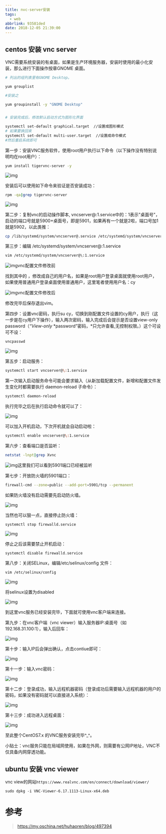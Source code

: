 ```yaml
---
title: nvc-server安装
tags:
  - web
abbrlink: 93581ded
date: 2018-12-05 21:39:00
---
```


## centos 安装 vnc server

VNC需要系统安装的有桌面，如果是生产环境服务器，安装时使用的最小化安装，那么进行下面操作按章GNOME 桌面。

```bash
# 列出的组列表里有GNOME Desktop。

yum grouplist  

#安装之

yum groupinstall -y "GNOME Desktop" 


# 安装完成后，修改默认启动方式为图形化界面

systemctl set-default graphical.target  //设置成图形模式 
# 如果要换回来 
systemctl set-default multi-user.target  //设置成命令模式 
#然后重启系统即可
```

第一步：安装VNC服务软件，使用root用户执行以下命令（以下操作没有特别说明均在root用户）：

```bash
yum install tigervnc-server -y
```

![img](https://img-blog.csdnimg.cn/2019011120374466.png?x-oss-process=image/watermark,type_ZmFuZ3poZW5naGVpdGk,shadow_10,text_aHR0cHM6Ly9ibG9nLmNzZG4ubmV0L25haGFuY3k=,size_16,color_FFFFFF,t_70)

安装后可以使用如下命令来验证是否安装成功：

```bash
rpm -qa|grep tigervnc-server
```

![img](https://img-blog.csdnimg.cn/20190111204109802.png?x-oss-process=image/watermark,type_ZmFuZ3poZW5naGVpdGk,shadow_10,text_aHR0cHM6Ly9ibG9nLmNzZG4ubmV0L25haGFuY3k=,size_16,color_FFFFFF,t_70)

第二步：复制vnc的启动操作脚本, vncserver@:1.service中的：1表示"桌面号"，启动的端口号就是5900+桌面号，即是5901，如果再有一个就是2啦，端口号加1就是5902，以此类推：

```bash
cp /lib/systemd/system/vncserver@.service /etc/systemd/system/vncserver@:1.service
```

第三步：编辑 /etc/systemd/system/vncserver@:1.service

```bash
vim /etc/systemd/system/vncserver@\:1.service
```

![img](https://img-blog.csdnimg.cn/20190111205105834.png?x-oss-process=image/watermark,type_ZmFuZ3poZW5naGVpdGk,shadow_10,text_aHR0cHM6Ly9ibG9nLmNzZG4ubmV0L25haGFuY3k=,size_16,color_FFFFFF,t_70)vnc配置文件修改前

找到其中的<USER> ，修改成自己的用户名，如果是root用户登录桌面就使用root用户，如果使用普通用户登录桌面使用普通用户，这里笔者使用用户名：cy

![img](https://img-blog.csdnimg.cn/20190111205309803.png?x-oss-process=image/watermark,type_ZmFuZ3poZW5naGVpdGk,shadow_10,text_aHR0cHM6Ly9ibG9nLmNzZG4ubmV0L25haGFuY3k=,size_16,color_FFFFFF,t_70)vnc配置文件修改后

修改完毕后保存退出vim。

第四步：设置vnc密码，执行su cy，切换到刚配置文件设置的cy用户，执行（这一步是在cy用户下操作），输入两次密码，输入完成后会提示是否设置view-only password（*“View-only* *password”密码，*只允许查看,无控制权限。）这个可设可不设：

```bash
vncpasswd
```

![img](https://img-blog.csdnimg.cn/20190111205934208.png?x-oss-process=image/watermark,type_ZmFuZ3poZW5naGVpdGk,shadow_10,text_aHR0cHM6Ly9ibG9nLmNzZG4ubmV0L25haGFuY3k=,size_16,color_FFFFFF,t_70)

第五步：启动服务：

```bash
systemctl start vncserver@\:1.service
```

第一次输入启动服务命令可能会要求输入（从新加载配置文件，新增和配置文件发生变化时都需要执行 daemon-reload 子命令）：

```bash
systemctl daemon-reload
```

执行完毕之后在执行启动命令就可以了：

![img](https://img-blog.csdnimg.cn/20190111205848408.png?x-oss-process=image/watermark,type_ZmFuZ3poZW5naGVpdGk,shadow_10,text_aHR0cHM6Ly9ibG9nLmNzZG4ubmV0L25haGFuY3k=,size_16,color_FFFFFF,t_70)

可以加入开机启动，下次开机就会自动启动啦：

```bash
systemctl enable vncserver@\:1.service
```

第六步：查看端口是否监听：

```bash
netstat -lnpt|grep Xvnc
```

![img](https://img-blog.csdnimg.cn/20190111211103409.png?x-oss-process=image/watermark,type_ZmFuZ3poZW5naGVpdGk,shadow_10,text_aHR0cHM6Ly9ibG9nLmNzZG4ubmV0L25haGFuY3k=,size_16,color_FFFFFF,t_70)这里我们可以看到5901端口已经被监听

第七步：开放防火墙的5901端口：

```bash
firewall-cmd --zone=public --add-port=5901/tcp --permanent
```

如果防火墙没有启动需要先启动防火墙。

![img](https://img-blog.csdnimg.cn/2019011121160287.png?x-oss-process=image/watermark,type_ZmFuZ3poZW5naGVpdGk,shadow_10,text_aHR0cHM6Ly9ibG9nLmNzZG4ubmV0L25haGFuY3k=,size_16,color_FFFFFF,t_70)

当然也可以狠一点，直接停止防火墙：

```bash
systemctl stop firewalld.service
```

![img](https://img-blog.csdnimg.cn/20190111211803178.png?x-oss-process=image/watermark,type_ZmFuZ3poZW5naGVpdGk,shadow_10,text_aHR0cHM6Ly9ibG9nLmNzZG4ubmV0L25haGFuY3k=,size_16,color_FFFFFF,t_70)

停止之后该需要禁止开机启动：

```
systemctl disable firewalld.service
```

第八步：关闭SELinux，编辑/etc/selinux/config 文件：

```bash
vim /etc/selinux/config
```

![img](https://img-blog.csdnimg.cn/20190111212208680.png?x-oss-process=image/watermark,type_ZmFuZ3poZW5naGVpdGk,shadow_10,text_aHR0cHM6Ly9ibG9nLmNzZG4ubmV0L25haGFuY3k=,size_16,color_FFFFFF,t_70)

将selinux设置为disabled

![img](https://img-blog.csdnimg.cn/2019011121253381.png?x-oss-process=image/watermark,type_ZmFuZ3poZW5naGVpdGk,shadow_10,text_aHR0cHM6Ly9ibG9nLmNzZG4ubmV0L25haGFuY3k=,size_16,color_FFFFFF,t_70)

到这里vnc服务已经安装完毕，下面就可使用vnc客户端来连接。

第九步：在vnc客户端（vnc viewer）输入服务器IP:桌面号（如192.168.31.100:1），输入后回车：

![img](https://img-blog.csdnimg.cn/20190111213220647.png)

第十步：输入IP后会弹出确认，点击contiue即可：

![img](https://img-blog.csdnimg.cn/20190111213443826.png?x-oss-process=image/watermark,type_ZmFuZ3poZW5naGVpdGk,shadow_10,text_aHR0cHM6Ly9ibG9nLmNzZG4ubmV0L25haGFuY3k=,size_16,color_FFFFFF,t_70)

 

第十一步：输入vnc密码：

![img](https://img-blog.csdnimg.cn/20190111213532135.png?x-oss-process=image/watermark,type_ZmFuZ3poZW5naGVpdGk,shadow_10,text_aHR0cHM6Ly9ibG9nLmNzZG4ubmV0L25haGFuY3k=,size_16,color_FFFFFF,t_70)

第十二步：登录成功，输入远程机器密码（登录成功后需要输入远程机器的用户的密码，如果没有密码就可以直接进入系统）：

![img](https://img-blog.csdnimg.cn/20190111214637416.png?x-oss-process=image/watermark,type_ZmFuZ3poZW5naGVpdGk,shadow_10,text_aHR0cHM6Ly9ibG9nLmNzZG4ubmV0L25haGFuY3k=,size_16,color_FFFFFF,t_70)

第十三步：成功进入远程桌面：

![img](https://img-blog.csdnimg.cn/20190111214719914.png?x-oss-process=image/watermark,type_ZmFuZ3poZW5naGVpdGk,shadow_10,text_aHR0cHM6Ly9ibG9nLmNzZG4ubmV0L25haGFuY3k=,size_16,color_FFFFFF,t_70)

至此整个CentOS7.x 的VNC服务安装完毕^_^。

小贴士：vnc服务只能在局域网使用，如果在外网，则需要有公网IP地址，VNC不仅具备内网穿透功能。

## ubuntu 安装 vnc viewer

vnc view的网站`https://www.realvnc.com/en/connect/download/viewer/`

```
sudo dpkg -i VNC-Viewer-6.17.1113-Linux-x64.deb
```

# 参考

> https://my.oschina.net/huhaoren/blog/497394